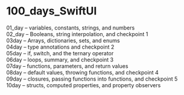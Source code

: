 # 100_days_SwiftUI

01_day – variables, constants, strings, and numbers  
02_day – Booleans, string interpolation, and checkpoint 1  
03day – Arrays, dictionaries, sets, and enums  
04day – type annotations and checkpoint 2  
05day – if, switch, and the ternary operator  
06day – loops, summary, and checkpoint 3  
07day – functions, parameters, and return values  
08day – default values, throwing functions, and checkpoint 4  
09day – closures, passing functions into functions, and checkpoint 5  
10day – structs, computed properties, and property observers  

